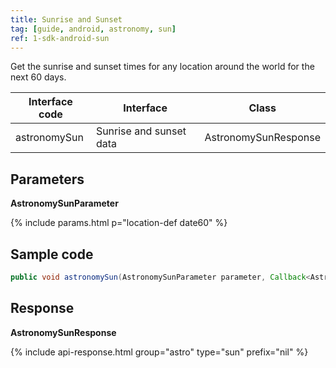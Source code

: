```yaml
---
title: Sunrise and Sunset
tag: [guide, android, astronomy, sun]
ref: 1-sdk-android-sun
---
```


Get the sunrise and sunset times for any location around the world for the next 60 days.

| Interface code| Interface  | Class |
| -------------- | ---------- | ----------- |
| astronomySun | Sunrise and sunset data  | AstronomySunResponse |

## Parameters

**AstronomySunParameter**

{% include params.html p="location-def date60" %}

## Sample code

```java
public void astronomySun(AstronomySunParameter parameter, Callback<AstronomySunResponse> callback);
```

## Response

**AstronomySunResponse**

{% include api-response.html group="astro" type="sun" prefix="nil" %}

<!-- | Property | Description | Example |
| -------------------- | -------------------------- |- ------------------------ |
| getCode | See [Status Code](/en/docs/resource/status-code/) | 200 |
| getUpdateTime | [Last updated time](/en/docs/resource/glossary/#update-time) | 2017-10-25T04:34+08:00 |
| getFxLink | Responsive web page of this location, easy to embed in your website or APP | https://www.qweather.com/weather/beijing-101010100.html |
| getSunrise | [Sunrise time](/en/docs/resource/sun-moon-info/#sunrise-and-sunset). **Maybe null in high latitude area** | 2017-10-25T06:01+08:00 |
| getSunset | [Sunset time](/en/docs/resource/sun-moon-info/#sunrise-and-sunset). **Maybe null in high latitude area** | 2017-10-25T18:01+08:00 |
| getRefer | Reference data, includes data source, statements and license | Refer |

**Refer**

| Property | Description  |  Type |  Example  |
| ---------- | ----------- | ------------------ | ------------ |
| getSources | Data source and other statements  | List&lt;String&gt; | QWeather   |
| getLicense | Data license     | List&lt;String&gt; | QWeather Developers License | -->

